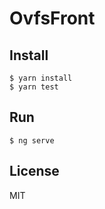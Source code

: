# OvfsFront

## Install

```
$ yarn install
$ yarn test
```

## Run

```
$ ng serve
```

## License
MIT
